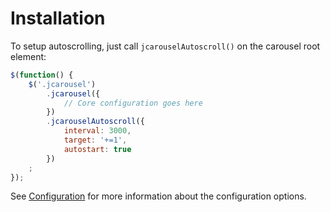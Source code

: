 Installation
============

To setup autoscrolling, just call `jcarouselAutoscroll()` on the carousel root
element:

```javascript
$(function() {
    $('.jcarousel')
        .jcarousel({
            // Core configuration goes here
        })
        .jcarouselAutoscroll({
            interval: 3000,
            target: '+=1',
            autostart: true
        })
    ;
});
```

See [Configuration](configuration.md) for more information about the
configuration options.
